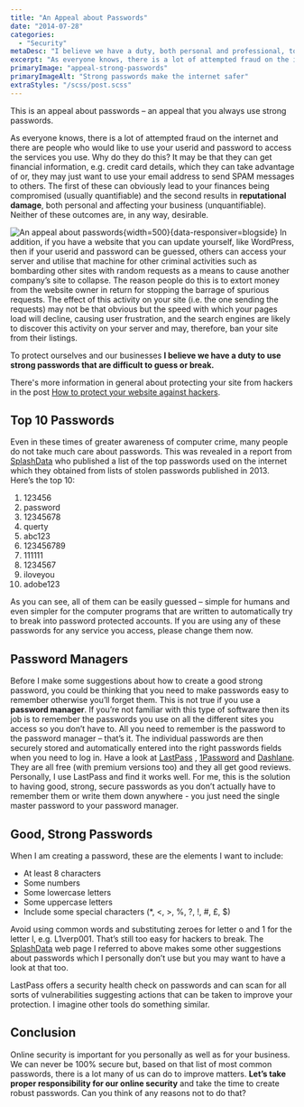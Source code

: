 ```yaml
---
title: "An Appeal about Passwords"
date: "2014-07-28"
categories:
  - "Security"
metaDesc: "I believe we have a duty, both personal and professional, to use strong passwords. Here are some practical steps you can take to protect yourself."
excerpt: "As everyone knows, there is a lot of attempted fraud on the internet and there are people who would like to use your userid and password to access the services you use. Why do they do this? It may be that they can get financial information, e.g. credit card details, which they can take advantage of or, they may just want to use your email address to send SPAM messages to others. The first of these can obviously lead to your finances being compromised (usually quantifiable) and the second results in <strong>reputational damage</strong>, both personal and affecting your business (unquantifiable). Neither of these outcomes are, in any way, desirable. However, there are <strong>simple actions you can take to protect yourself.</strong>"
primaryImage: "appeal-strong-passwords"
primaryImageAlt: "Strong passwords make the internet safer"
extraStyles: "/scss/post.scss"
---
```


This is an appeal about passwords – an appeal that you always use strong passwords.

As everyone knows, there is a lot of attempted fraud on the internet and there are people who would like to use your userid and password to access the services you use. Why do they do this? It may be that they can get financial information, e.g. credit card details, which they can take advantage of or, they may just want to use your email address to send SPAM messages to others. The first of these can obviously lead to your finances being compromised (usually quantifiable) and the second results in **reputational damage**, both personal and affecting your business (unquantifiable). Neither of these outcomes are, in any way, desirable.

![An appeal about passwords](/optim/blog/appeal-strong-passwords.jpg){width=500}{data-responsiver=blogside}
In addition, if you have a website that you can update yourself, like WordPress, then if your userid and password can be guessed, others can access your server and utilise that machine for other criminal activities such as bombarding other sites with random requests as a means to cause another company’s site to collapse. The reason people do this is to extort money from the website owner in return for stopping the barrage of spurious requests. The effect of this activity on your site (i.e. the one sending the requests) may not be that obvious but the speed with which your pages load will decline, causing user frustration, and the search engines are likely to discover this activity on your server and may, therefore, ban your site from their listings.

To protect ourselves and our businesses **I believe we have a duty to use strong passwords that are difficult to guess or break.**

There's more information in general about protecting your site from hackers in the post [How to protect your website against hackers](https://www.attractmore.uk/blog/how-to-protect-your-website-against-hacking/).

## Top 10 Passwords

Even in these times of greater awareness of computer crime, many people do not take much care about passwords. This was revealed in a report from [SplashData](https://www.teamsid.com/worst-passwords-of-2013/) who published a list of the top passwords used on the internet which they obtained from lists of stolen passwords published in 2013. Here’s the top 10:

1. 123456
2. password
3. 12345678
4. querty
5. abc123
6. 123456789
7. 111111
8. 1234567
9. iloveyou
10. adobe123

As you can see, all of them can be easily guessed – simple for humans and even simpler for the computer programs that are written to automatically try to break into password protected accounts. If you are using any of these passwords for any service you access, please change them now.

## Password Managers

Before I make some suggestions about how to create a good strong password, you could be thinking that you need to make passwords easy to remember otherwise you’ll forget them. This is not true if you use a **password manager**. If you’re not familiar with this type of software then its job is to remember the passwords you use on all the different sites you access so you don’t have to. All you need to remember is the password to the password manager – that’s it. The individual passwords are then securely stored and automatically entered into the right passwords fields when you need to log in. Have a look at [LastPass](https://www.lastpass.com/) , [1Password](https://1password.com) and [Dashlane](https://www.dashlane.com/). They are all free (with premium versions too) and they all get good reviews. Personally, I use LastPass and find it works well. For me, this is the solution to having good, strong, secure passwords as you don’t actually have to remember them or write them down anywhere - you just need the single master password to your password manager.

## Good, Strong Passwords

When I am creating a password, these are the elements I want to include:

- At least 8 characters
- Some numbers
- Some lowercase letters
- Some uppercase letters
- Include some special characters (\*, <, >, %, ?, !, #, £, $)

Avoid using common words and substituting zeroes for letter o and 1 for the letter l, e.g. L1verp001. That’s still too easy for hackers to break. The [SplashData](https://www.teamsid.com/worst-passwords-of-2013/) web page I referred to above makes some other suggestions about passwords which I personally don’t use but you may want to have a look at that too.

LastPass offers a security health check on passwords and can scan for all sorts of vulnerabilities suggesting actions that can be taken to improve your protection. I imagine other tools do something similar.

## Conclusion

Online security is important for you personally as well as for your business. We can never be 100% secure but, based on that list of most common passwords, there is a lot many of us can do to improve matters. **Let’s take proper responsibility for our online security** and take the time to create robust passwords. Can you think of any reasons not to do that?
